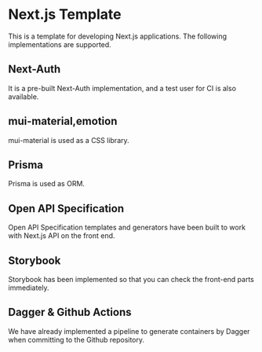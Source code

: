 # Next.js Template

This is a template for developing Next.js applications. The following implementations are supported.

## Next-Auth

It is a pre-built Next-Auth implementation, and a test user for CI is also available.

## mui-material,emotion

mui-material is used as a CSS library.

## Prisma

Prisma is used as ORM.

## Open API Specification

Open API Specification templates and generators have been built to work with Next.js API on the front end.

## Storybook

Storybook has been implemented so that you can check the front-end parts immediately.

## Dagger & Github Actions

We have already implemented a pipeline to generate containers by Dagger when committing to the Github repository.
